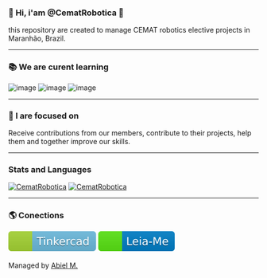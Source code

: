 ### 👋 Hi, i'am @CematRobotica 🤖
this repository are created to manage CEMAT robotics elective projects in Maranhão, Brazil.

-----

### 📚 We are curent learning
![image](https://img.shields.io/badge/Python-3776AB.svg?style=flat&logo=python&logoColor=yellow)
![image](https://img.shields.io/badge/C%2B%2B-00599Cs.svg?style=flat&logo=c%2B%2B&logoColor=white)
![image](https://img.shields.io/badge/C%23-239120.svg?style=flat&logo=c-sharp&logoColor=white)

-----

### 🏹 I are focused on
Receive contributions from our members, contribute to their projects, help them and together improve our skills.

-----

### Stats and Languages
[![CematRobotica](https://github-readme-stats.vercel.app/api?username=CematRobotica&theme=tokyonight)](https://github.com/CematRobotica/)
[![CematRobotica](https://github-readme-stats.vercel.app/api/top-langs/?username=CematRobotica&hide=html&layout=compact&theme=tokyonight)](https://github.com/CematRobotica/)

-----

### 🌎 Conections
[![image](https://github.com/CematRobotica/CematRobotica/blob/main/assets/Tinkercad.svg)](https://www.tinkercad.com/users/0V9Q0fhb8qC-cematrobotica)
[![image](https://github.com/CematRobotica/CematRobotica/blob/main/assets/RMIP.svg)](https://github.com/CematRobotica/CematRobotica/blob/main/README.md)
<br>
<br>
Managed by [Abiel M.](https://www.github.com/paodelonga)